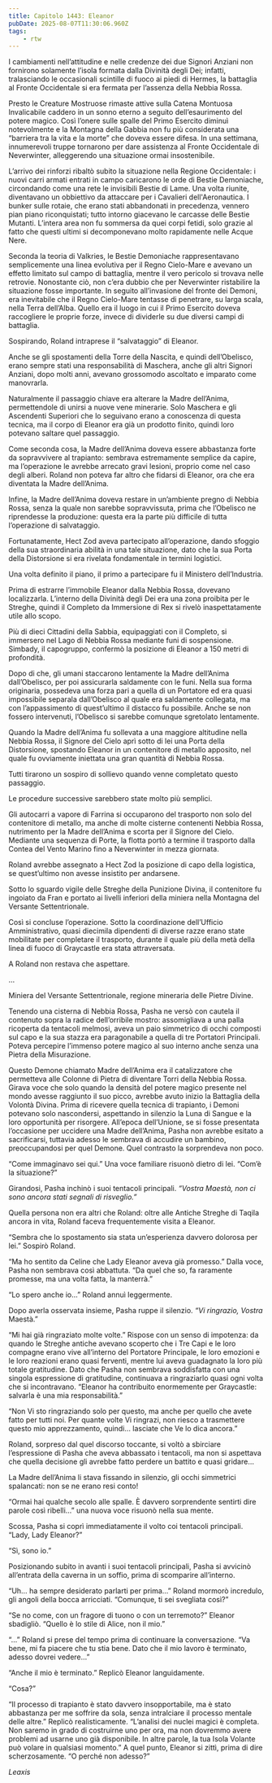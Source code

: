 ```yaml
---
title: Capitolo 1443: Eleanor
pubDate: 2025-08-07T11:30:06.960Z
tags:
    - rtw
---
```



I cambiamenti nell’attitudine e nelle credenze dei due Signori Anziani non fornirono solamente l’isola formata dalla Divinità degli Dei; infatti, tralasciando le occasionali scintille di fuoco ai piedi di Hermes, la battaglia al Fronte Occidentale si era fermata per l’assenza della Nebbia Rossa.


Presto le Creature Mostruose rimaste attive sulla Catena Montuosa Invalicabile caddero in un sonno eterno a seguito dell’esaurimento del potere magico. Così l’onere sulle spalle del Primo Esercito diminuì notevolmente e la Montagna della Gabbia non fu più considerata una “barriera tra la vita e la morte” che doveva essere difesa. In una settimana, innumerevoli truppe tornarono per dare assistenza al Fronte Occidentale di Neverwinter, alleggerendo una situazione ormai insostenibile.


L’arrivo dei rinforzi ribaltò subito la situazione nella Regione Occidentale: i nuovi carri armati entrati in campo caricarono le orde di Bestie Demoniache, circondando come una rete le invisibili Bestie di Lame. Una volta riunite, diventavano un obbiettivo da attaccare per i Cavalieri dell'Aeronautica. I bunker sulle rotaie, che erano stati abbandonati in precedenza, vennero pian piano riconquistati; tutto intorno giacevano le carcasse delle Bestie Mutanti. L’intera area non fu sommersa da quei corpi fetidi, solo grazie al fatto che questi ultimi si decomponevano molto rapidamente nelle Acque Nere.


Seconda la teoria di Valkries, le Bestie Demoniache rappresentavano semplicemente una linea evolutiva per il Regno Cielo-Mare e avevano un effetto limitato sul campo di battaglia, mentre il vero pericolo si trovava nelle retrovie. Nonostante ciò, non c’era dubbio che per Neverwinter ristabilire la situazione fosse importante. In seguito all’invasione del fronte dei Demoni, era inevitabile che il Regno Cielo-Mare tentasse di penetrare, su larga scala, nella Terra dell’Alba. Quello era il luogo in cui il Primo Esercito doveva raccogliere le proprie forze, invece di dividerle su due diversi campi di battaglia.


Sospirando, Roland intraprese il “salvataggio” di Eleanor.


Anche se gli spostamenti della Torre della Nascita, e quindi dell’Obelisco, erano sempre stati una responsabilità di Maschera, anche gli altri Signori Anziani, dopo molti anni, avevano grossomodo ascoltato e imparato come manovrarla.


Naturalmente il passaggio chiave era alterare la Madre dell’Anima, permettendole di unirsi a nuove vene minerarie. Solo Maschera e gli Ascendenti Superiori che lo seguivano erano a conoscenza di questa tecnica, ma il corpo di Eleanor era già un prodotto finito, quindi loro potevano saltare quel passaggio.


Come seconda cosa, la Madre dell’Anima doveva essere abbastanza forte da sopravvivere al trapianto: sembrava estremamente semplice da capire, ma l’operazione le avrebbe arrecato gravi lesioni, proprio come nel caso degli alberi. Roland non poteva far altro che fidarsi di Eleanor, ora che era diventata la Madre dell’Anima.


Infine, la Madre dell’Anima doveva restare in un’ambiente pregno di Nebbia Rossa, senza la quale non sarebbe sopravvissuta, prima che l’Obelisco ne riprendesse la produzione: questa era la parte più difficile di tutta l’operazione di salvataggio.


Fortunatamente, Hect Zod aveva partecipato all’operazione, dando sfoggio della sua straordinaria abilità in una tale situazione, dato che la sua Porta della Distorsione si era rivelata fondamentale in termini logistici.


Una volta definito il piano, il primo a partecipare fu il Ministero dell’Industria.


Prima di estrarre l’immobile Eleanor dalla Nebbia Rossa, dovevano localizzarla. L’interno della Divinità degli Dei era una zona proibita per le Streghe, quindi il Completo da Immersione di Rex si rivelò inaspettatamente utile allo scopo.


Più di dieci Cittadini della Sabbia, equipaggiati con il Completo, si immersero nel Lago di Nebbia Rossa mediante funi di sospensione. Simbady, il capogruppo, confermò la posizione di Eleanor a 150 metri di profondità.


Dopo di che, gli umani staccarono lentamente la Madre dell’Anima dall’Obelisco, per poi assicurarla saldamente con le funi. Nella sua forma originaria, possedeva una forza pari a quella di un Portatore ed era quasi impossibile separala dall’Obelisco al quale era saldamente collegata, ma con l’appassimento di quest’ultimo il distacco fu possibile. Anche se non fossero intervenuti, l’Obelisco si sarebbe comunque sgretolato lentamente.


Quando la Madre dell’Anima fu sollevata a una maggiore altitudine nella Nebbia Rossa, il Signore del Cielo aprì sotto di lei una Porta della Distorsione, spostando Eleanor in un contenitore di metallo apposito, nel quale fu ovviamente iniettata una gran quantità di Nebbia Rossa.


Tutti tirarono un sospiro di sollievo quando venne completato questo passaggio.


Le procedure successive sarebbero state molto più semplici.


Gli autocarri a vapore di Farrina si occuparono del trasporto non solo del contenitore di metallo, ma anche di molte cisterne contenenti Nebbia Rossa, nutrimento per la Madre dell’Anima e scorta per il Signore del Cielo. Mediante una sequenza di Porte, la flotta portò a termine il trasporto dalla Contea del Vento Marino fino a Neverwinter in mezza giornata.


Roland avrebbe assegnato a Hect Zod la posizione di capo della logistica, se quest’ultimo non avesse insistito per andarsene.


Sotto lo sguardo vigile delle Streghe della Punizione Divina, il contenitore fu ingoiato da Fran e portato ai livelli inferiori della miniera nella Montagna del Versante Settentrionale.


Così si concluse l’operazione. Sotto la coordinazione dell’Ufficio Amministrativo, quasi diecimila dipendenti di diverse razze erano state mobilitate per completare il trasporto, durante il quale più della metà della linea di fuoco di Graycastle era stata attraversata.


A Roland non restava che aspettare.






…






Miniera del Versante Settentrionale, regione mineraria delle Pietre Divine.


Tenendo una cisterna di Nebbia Rossa, Pasha ne versò con cautela il contenuto sopra la radice dell’orribile mostro: assomigliava a una palla ricoperta da tentacoli melmosi, aveva un paio simmetrico di occhi composti sul capo e la sua stazza era paragonabile a quella di tre Portatori Principali. Poteva percepire l’immenso potere magico al suo interno anche senza una Pietra della Misurazione.


Questo Demone chiamato Madre dell’Anima era il catalizzatore che permetteva alle Colonne di Pietra di diventare Torri della Nebbia Rossa. Girava voce che solo quando la densità del potere magico presente nel mondo avesse raggiunto il suo picco, avrebbe avuto inizio la Battaglia della Volontà Divina. Prima di ricevere quella tecnica di trapianto, i Demoni potevano solo nascondersi, aspettando in silenzio la Luna di Sangue e la loro opportunità per risorgere. All’epoca dell’Unione, se si fosse presentata l’occasione per uccidere una Madre dell’Anima, Pasha non avrebbe esitato a sacrificarsi, tuttavia adesso le sembrava di accudire un bambino, preoccupandosi per quel Demone. Quel contrasto la sorprendeva non poco.


“Come immaginavo sei qui.” Una voce familiare risuonò dietro di lei. “Com’è la situazione?”


Girandosi, Pasha inchinò i suoi tentacoli principali. <em>“Vostra Maestà, non ci sono ancora stati segnali di risveglio.”</em>


Quella persona non era altri che Roland: oltre alle Antiche Streghe di Taqila ancora in vita, Roland faceva frequentemente visita a Eleanor.


“Sembra che lo spostamento sia stata un’esperienza davvero dolorosa per lei.” Sospirò Roland.


“Ma ho sentito da Celine che Lady Eleanor aveva già promesso.” Dalla voce, Pasha non sembrava così abbattuta. “Da quel che so, fa raramente promesse, ma una volta fatta, la manterrà.”


“Lo spero anche io…” Roland annuì leggermente.


Dopo averla osservata insieme, Pasha ruppe il silenzio. <em>“Vi ringrazio, Vostra </em>Maestà.”


“Mi hai già ringraziato molte volte.” Rispose con un senso di impotenza: da quando le Streghe antiche avevano scoperto che i Tre Capi e le loro compagne erano vive all’interno del Portatore Principale, le loro emozioni e le loro reazioni erano quasi ferventi, mentre lui aveva guadagnato la loro più totale gratitudine. Dato che Pasha non sembrava soddisfatta con una singola espressione di gratitudine, continuava a ringraziarlo quasi ogni volta che si incontravano. “Eleanor ha contribuito enormemente per Graycastle: salvarla è una mia responsabilità.”


“Non Vi sto ringraziando solo per questo, ma anche per quello che avete fatto per tutti noi. Per quante volte Vi ringrazi, non riesco a trasmettere questo mio apprezzamento, quindi… lasciate che Ve lo dica ancora.”


Roland, sorpreso dal quel discorso toccante, si voltò a sbirciare l’espressione di Pasha che aveva abbassato i tentacoli, ma non si aspettava che quella decisione gli avrebbe fatto perdere un battito e quasi gridare…


La Madre dell’Anima li stava fissando in silenzio, gli occhi simmetrici spalancati: non se ne erano resi conto!


“Ormai hai qualche secolo alle spalle. È davvero sorprendente sentirti dire parole così ribelli…” una nuova voce risuonò nella sua mente.


Scossa, Pasha si coprì immediatamente il volto coi tentacoli principali. “Lady, Lady Eleanor?”


“Sì, sono io.”


Posizionando subito in avanti i suoi tentacoli principali, Pasha si avvicinò all’entrata della caverna in un soffio, prima di scomparire all’interno.


“Uh… ha sempre desiderato parlarti per prima…” Roland mormorò incredulo, gli angoli della bocca arricciati. “Comunque, ti sei svegliata così?”


“Se no come, con un fragore di tuono o con un terremoto?” Eleanor sbadigliò. “Quello è lo stile di Alice, non il mio.”


“…” Roland si prese del tempo prima di continuare la conversazione. “Va bene, mi fa piacere che tu stia bene. Dato che il mio lavoro è terminato, adesso dovrei vedere…”


“Anche il mio è terminato.” Replicò Eleanor languidamente.


“Cosa?”


“Il processo di trapianto è stato davvero insopportabile, ma è stato abbastanza per me soffrire da sola, senza intralciare il processo mentale delle altre.” Replicò realisticamente. “L’analisi dei nuclei magici è completa. Non saremo in grado di costruirne uno per ora, ma non dovremmo avere problemi ad usarne uno già disponibile. In altre parole, la tua Isola Volante può volare in qualsiasi momento.” A quel punto, Eleanor si zittì, prima di dire scherzosamente. “O perché non adesso?”


<em> </em>


<em>Leaxis</em>
                                


                                



